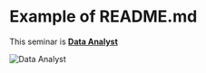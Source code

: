 # Example of README.md

This seminar is [**Data Analyst**](https://elearningekpa.gr/courses/data-analyst)

![Data Analyst](https://www.google.com/search?q=data+analyst&sxsrf=ALiCzsY1pK7n6PBq1HBJty2o_J9U43IshQ:1669576204186&source=lnms&tbm=isch&sa=X&ved=2ahUKEwj6tc2EiM_7AhW1oVwKHTZpAAEQ_AUoAXoECAEQAw&biw=1366&bih=657&dpr=1#imgrc=ZaPRusccyYW7gM)
